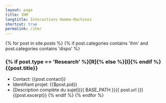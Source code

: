 ```yaml
---
layout: page
title: IHM
longtitle: Interactions Homme-Machines
shortcut: true
permalink: /ihm/
---
```


{% for post in site.posts %}
    {% if post.categories contains 'ihm' and post.categories contains 'dispo' %}
### {% if post.type == 'Research' %}[R]{% else %}[I]{% endif %} {{post.title}}    
  * Contact: {{post.contact}}
  * Identifiant projet: {{$post.pid}}
  * [Description complète du sujet]({{ BASE_PATH }}{{ post.url }})
{{post.excerpt}}
    {% endif %}
{% endfor %}



